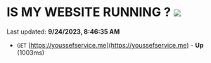 # IS MY WEBSITE RUNNING ? [![](https://img.shields.io/static/v1?label=Sponsor&message=%E2%9D%A4&logo=GitHub&color=%23fe8e86)](https://github.com/sponsors/<username>)

Last updated: **9/24/2023, 8:46:35 AM**

- `GET` [https://youssefservice.me](https://youssefservice.me) - **Up** (1003ms)
